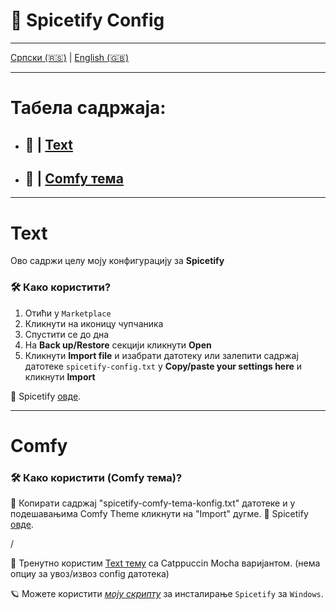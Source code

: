 # 🎵 Spicetify Config

---

  [Српски (🇷🇸)](README.md) | [English (🇬🇧)](README-en.md)

---

# Табела садржаја:

- ## 🗼 | [Text](#text)
- ## 📜 | [Comfy тема](#comfy)

---

# Text

Ово садржи целу моју конфигурацију за **Spicetify**

### 🛠️ Како користити?
 
1. Отићи у `Marketplace`
2. Кликнути на иконицу чупчаника
3. Спустити се до дна
4. На **Back up/Restore** секцији кликнути **Open**
5. Кликнути **Import file** и изабрати датотеку или залепити садржај датотеке `spicetify-config.txt` у **Copy/paste your settings here** и кликнути **Import**

🔗 Spicetify [овде](https://github.com/spicetify).

---

# Comfy

### 🛠️ Како користити (Comfy тема)?

🔸 Копирати садржај "spicetify-comfy-tema-konfig.txt" датотеке и у подешавањима Comfy Theme кликнути на "Import" дугме.
🔗 Spicetify [овде](https://github.com/spicetify).

/

📌 Тренутно користим [Text тему](https://github.com/spicetify/spicetify-themes/tree/master/text) са Catppuccin Mocha варијантом. (нема опциу за увоз/извоз config датотека)

🪐 Можете користити [*моју скрипту*](https://github.com/crnobog69/spicetify-bat-installer-autoupdater) за инсталирање `Spicetify` за `Windows`.

